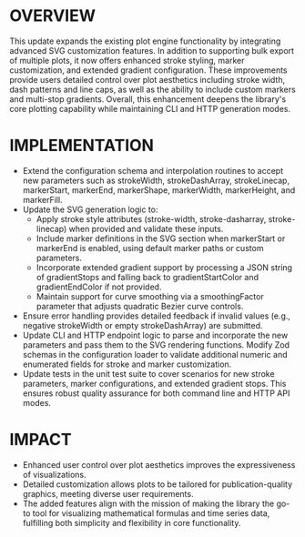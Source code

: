 # OVERVIEW
This update expands the existing plot engine functionality by integrating advanced SVG customization features. In addition to supporting bulk export of multiple plots, it now offers enhanced stroke styling, marker customization, and extended gradient configuration. These improvements provide users detailed control over plot aesthetics including stroke width, dash patterns and line caps, as well as the ability to include custom markers and multi-stop gradients. Overall, this enhancement deepens the library's core plotting capability while maintaining CLI and HTTP generation modes.

# IMPLEMENTATION
- Extend the configuration schema and interpolation routines to accept new parameters such as strokeWidth, strokeDashArray, strokeLinecap, markerStart, markerEnd, markerShape, markerWidth, markerHeight, and markerFill.
- Update the SVG generation logic to:
  - Apply stroke style attributes (stroke-width, stroke-dasharray, stroke-linecap) when provided and validate these inputs.
  - Include marker definitions in the SVG <defs> section when markerStart or markerEnd is enabled, using default marker paths or custom parameters.
  - Incorporate extended gradient support by processing a JSON string of gradientStops and falling back to gradientStartColor and gradientEndColor if not provided.
  - Maintain support for curve smoothing via a smoothingFactor parameter that adjusts quadratic Bezier curve controls.
- Ensure error handling provides detailed feedback if invalid values (e.g., negative strokeWidth or empty strokeDashArray) are submitted.
- Update CLI and HTTP endpoint logic to parse and incorporate the new parameters and pass them to the SVG rendering functions. Modify Zod schemas in the configuration loader to validate additional numeric and enumerated fields for stroke and marker customization.
- Update tests in the unit test suite to cover scenarios for new stroke parameters, marker configurations, and extended gradient stops. This ensures robust quality assurance for both command line and HTTP API modes.

# IMPACT
- Enhanced user control over plot aesthetics improves the expressiveness of visualizations.
- Detailed customization allows plots to be tailored for publication-quality graphics, meeting diverse user requirements.
- The added features align with the mission of making the library the go-to tool for visualizing mathematical formulas and time series data, fulfilling both simplicity and flexibility in core functionality.